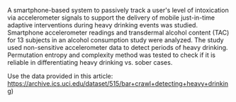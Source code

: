 A smartphone-based system to passively track a user's level of intoxication via accelerometer signals to support the delivery of mobile just-in-time adaptive interventions during heavy drinking events was studied. 
Smartphone accelerometer readings and transdermal alcohol content (TAC) for 13 subjects in an alcohol consumption study were analyzed. 
The study used non-sensitive accelerometer data to detect periods of heavy drinking. 
Permutation entropy and complexity method was tested to check if it is reliable in differentiating heavy drinking vs. sober cases.

Use the data provided in this article: https://archive.ics.uci.edu/dataset/515/bar+crawl+detecting+heavy+drinking)
